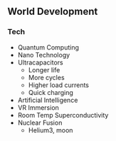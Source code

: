 ## World Development

### Tech
- Quantum Computing
- Nano Technology
- Ultracapacitors
  - Longer life
  - More cycles
  - Higher load currents
  - Quick charging
- Artificial Intelligence
- VR Immersion
- Room Temp Superconductivity
- Nuclear Fusion
  - Helium3, moon
